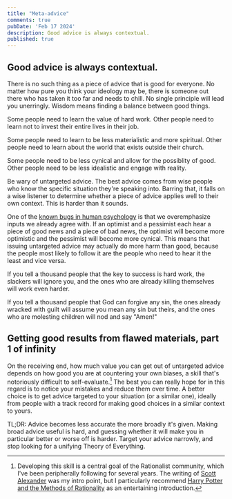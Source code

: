 ```yaml
---
title: "Meta-advice"
comments: true
pubDate: 'Feb 17 2024'
description: Good advice is always contextual.
published: true
---
```


## Good advice is always contextual.

There is no such thing as a piece of advice that is good for everyone. No matter how pure you think your ideology may be, there is someone out there who has taken it too far and needs to chill. No single principle will lead you unerringly. Wisdom means finding a balance between good things.

Some people need to learn the value of hard work. Other people need to learn not to invest their entire lives in their job.

Some people need to learn to be less materialistic and more spiritual. Other people need to learn about the world that exists outside their church.

Some people need to be less cynical and allow for the possiblity of good. Other people need to be less idealistic and engage with reality.

Be wary of untargeted advice. The best advice comes from wise people who know the specific situation they're speaking into. Barring that, it falls on a wise listener to determine whether a piece of advice applies well to their own context. This is harder than it sounds.

One of the [known bugs in human psychology](https://en.wikipedia.org/wiki/Confirmation_bias) is that we overemphasize inputs we already agree with. If an optimist and a pessimist each hear a piece of good news and a piece of bad news, the optimist will become more optimistic and the pessimist will become more cynical. This means that issuing untargeted advice may actually do more harm than good, because the people most likely to follow it are the people who need to hear it the least and vice versa. 

If you tell a thousand people that the key to success is hard work, the slackers will ignore you, and the ones who are already killing themselves will work even harder.

If you tell a thousand people that God can forgive any sin, the ones already wracked with guilt will assume you mean any sin but theirs, and the ones who are molesting children will nod and say "Amen!"

## Getting good results from flawed materials, part 1 of infinity

On the receiving end, how much value you can get out of untargeted advice depends on how good you are at countering your own biases, a skill that's notoriously difficult to self-evaluate.[^1] The best you can really hope for in this regard is to notice your mistakes and reduce them over time. A better choice is to get advice targeted to your situation (or a similar one), ideally from people with a track record for making good choices in a similar context to yours.

TL;DR: Advice becomes less accurate the more broadly it's given. Making broad advice useful is hard, and guessing whether it will make you in particular better or worse off is harder. Target your advice narrowly, and stop looking for a unifying Theory of Everything.

[^1]: Developing this skill is a central goal of the Rationalist community, which I've been peripherally following for several years. The writing of [Scott Alexander](https://www.astralcodexten.com/) was my intro point, but I particularly recommend [Harry Potter and the Methods of Rationality](https://www.lesswrong.com/s/PtgH6ALi5CoJnPmGS) as an entertaining introduction.